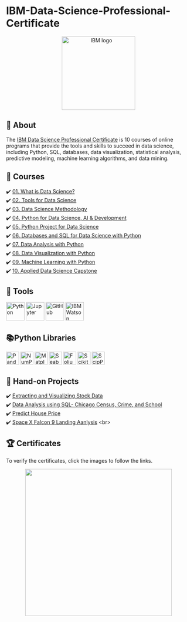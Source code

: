 # IBM-Data-Science-Professional-Certificate

<p align="center">
 <img src="https://github.com/wangkuanhua/Image/blob/main/IBM-Data-Science-Professional-Certificate/Logo/IBM.png" title="IBM logo" alt = "IBM logo"  height="200">
</p>



## 📓 About 
The <a href="https://www.coursera.org/professional-certificates/ibm-data-science">IBM Data Science Professional Certificate</a> is 10 courses of online programs that provide the tools and skills to succeed in data science, including Python, SQL, databases, data visualization, statistical analysis, predictive modeling, machine learning algorithms, and data mining. 


## 📖 Courses 
✔️ [01. What is Data Science?](01.%20What%20is%20Data%20Science/)  <br> 
✔️ [02. Tools for Data Science](02.%20Tools%20for%20Data%20Science/) <br> 
✔️ [03. Data Science Methodology](03.%20Data%20Science%20Methodology)  <br> 
✔️ [04. Python for Data Science, AI & Development](04.%20Python%20for%20Data%20Science%2C%20AI%20%26%20Development/)  <br> 
✔️ [05. Python Project for Data Science](05.%20Python%20Project%20for%20Data%20Science/)  <br> 
✔️ [06. Databases and SQL for Data Science with Python](06.%20Databases%20and%20SQL%20for%20Data%20Science%20with%20Python/)  <br> 
✔️ [07. Data Analysis with Python](07.%20Data%20Analysis%20with%20Python/)  <br> 
✔️ [08. Data Visualization with Python](08.%20Data%20Visualization%20with%20Python/)  <br> 
✔️ [09. Machine Learning with Python](09.%20Machine%20Learning%20with%20Python/)  <br> 
✔️ [10. Applied Data Science Capstone](10.%20Applied%20Data%20Science%20Capstone/)  <br> 

## 🧰 Tools 
  <p align="left">
  <img src="https://github.com/wangkuanhua/Image/blob/main/IBM-Data-Science-Professional-Certificate/Logo/Python.png" title="Python" height="50">
  <img src="https://github.com/wangkuanhua/Image/blob/main/IBM-Data-Science-Professional-Certificate/Logo/jupyter.png" title="Jupyter" height="50">
  <img src="https://github.com/wangkuanhua/Image/blob/main/IBM-Data-Science-Professional-Certificate/Logo/github.png" title="GitHub" height="50">
  <img src="https://github.com/wangkuanhua/Image/blob/main/IBM-Data-Science-Professional-Certificate/Logo/watson.png" title="IBM Watson Studio" height="50">
</p>


## 📚Python Libraries
<p align="left">
  <img  src="https://github.com/wangkuanhua/Image/blob/main/IBM-Data-Science-Professional-Certificate/Logo/Pandas.png" title="Pandas" height="35">
  <img  src="https://github.com/wangkuanhua/Image/blob/main/IBM-Data-Science-Professional-Certificate/Logo/NumPy.png" title="NumPy" height="35">
  <img  src="https://github.com/wangkuanhua/Image/blob/main/IBM-Data-Science-Professional-Certificate/Logo/Matplotlib.png" title="Matplotlib" height="35">
  <img  src="https://github.com/wangkuanhua/Image/blob/main/IBM-Data-Science-Professional-Certificate/Logo/seaborn.svg" title="Seaborn" height="35">
  <img  src="https://github.com/wangkuanhua/Image/blob/main/IBM-Data-Science-Professional-Certificate/Logo/Folium.png" title="Folium" height="35">
  <img  src="https://github.com/wangkuanhua/Image/blob/main/IBM-Data-Science-Professional-Certificate/Logo/scikit-learn.png" title="Scikit-learn" height="35">
  <img  src="https://github.com/wangkuanhua/Image/blob/main/IBM-Data-Science-Professional-Certificate/Logo/scipy.png" title="ScipPy" height="35"> <br>
</p>




## 📂 Hand-on Projects
✔️ [Extracting and Visualizing Stock Data](https://github.com/wangkuanhua/IBM-Data-Science-Professional-Certificate/blob/main/05.%20Python%20Project%20for%20Data%20Science/Final%20Assignment%20(Project-Extracting%20and%20Visualizing%20Stock%20Data).ipynb) <br> 
✔️ [Data Analysis using SQL- Chicago Census, Crime, and School ](https://github.com/wangkuanhua/IBM-Data-Science-Professional-Certificate/blob/main/06.%20Databases%20and%20SQL%20for%20Data%20Science%20with%20Python/PeerAssign-v5(Project-Data%20Analysis%20Chicago%20Census%2C%20Crime%2C%20and%20School%20using%20SQL).ipynb)  <br> 
✔️ [Predict House Price](https://github.com/wangkuanhua/IBM-Data-Science-Professional-Certificate/blob/main/07.%20Data%20Analysis%20with%20Python/House_Sales_in_King_Count_USA.ipynb)  <br> 
✔️ [Space X Falcon 9 Landing Aanlysis]([https://github.com/wangkuanhua/IBM-Data-Science-Professional-Certificate/blob/main/07.%20Data%20Analysis%20with%20Python/House_Sales_in_King_Count_USA.ipynb](https://github.com/wangkuanhua/IBM-Data-Science-Professional-Certificate/blob/main/10.%20Applied%20Data%20Science%20Capstone/IBM%20Data%20Science%20Capstone%20Project_Kuan_Hua%20Wang.pdf))  <br> 



## 🏆 Certificates 
To verify the certificates, click the images to follow the links.

<p align="middle">
  <a href="https://coursera.org/share/55e85b63e8cf383d4554b0e15c325f75"><img src="https://github.com/wangkuanhua/Image/blob/main/IBM-Data-Science-Professional-Certificate/Certificatee%20-%20IBM%20Data%20Science.png" height="400"></a>
  




  


